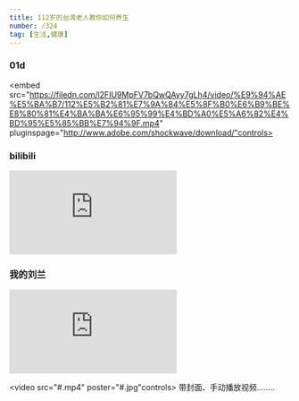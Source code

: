 ```yaml
---
title: 112岁的台湾老人教你如何养生
number: /324 
tag: [生活,健康]
---
```


### 01d
<embed src="https://filedn.com/l2FIU9MpFV7bQwQAyy7gLh4/video/%E9%94%AE%E5%BA%B7/112%E5%B2%81%E7%9A%84%E5%8F%B0%E6%B9%BE%E8%80%81%E4%BA%BA%E6%95%99%E4%BD%A0%E5%A6%82%E4%BD%95%E5%85%BB%E7%94%9F.mp4" pluginspage="http://www.adobe.com/shockwave/download/"controls>

### bilibili 
<iframe src="https://filedn.com/l2FIU9MpFV7bQwQAyy7gLh4/video/%E9%94%AE%E5%BA%B7/112%E5%B2%81%E7%9A%84%E5%8F%B0%E6%B9%BE%E8%80%81%E4%BA%BA%E6%95%99%E4%BD%A0%E5%A6%82%E4%BD%95%E5%85%BB%E7%94%9F.mp4" scrolling="no" border="0" frameborder="no" framespacing="0" allowfullscreen="true"controls> </iframe>

### 我的刘兰    
<iframe frameborder="0" src="https://v.qq.com/txp/iframe/player.html?vid=w0829vf20lv" allowFullScreen="true"></iframe>

<video src="#.mp4" poster="#.jpg"controls>
带封面、手动播放视频..……
</video>




